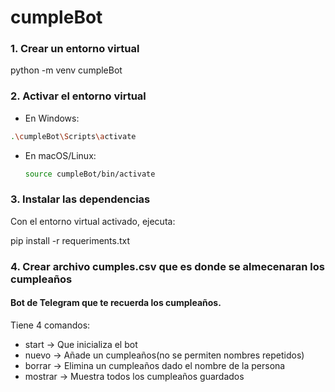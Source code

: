 # cumpleBot

### 1. Crear un entorno virtual

python -m venv cumpleBot 

### 2. Activar el entorno virtual

- En Windows:

```bash
.\cumpleBot\Scripts\activate
```

- En macOS/Linux:

  ```bash
  source cumpleBot/bin/activate

### 3. Instalar las dependencias

Con el entorno virtual activado, ejecuta:

pip install -r requeriments.txt

### 4. Crear archivo cumples.csv que es donde se almecenaran los cumpleaños ###


#### Bot de Telegram que te recuerda los cumpleaños.

Tiene 4 comandos:
+ start -> Que inicializa el bot
+ nuevo -> Añade un cumpleaños(no se permiten nombres repetidos)
+ borrar -> Elimina un cumpleaños dado el nombre de la persona
+ mostrar -> Muestra todos los cumpleaños guardados
